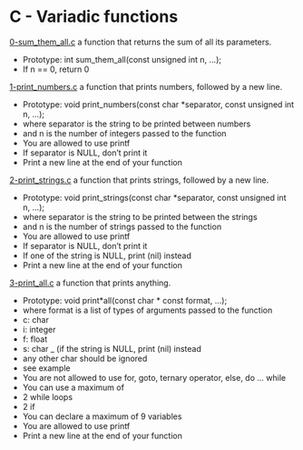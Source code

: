 # C - Variadic functions

[0-sum_them_all.c](./0-sum_them_all.c)
a function that returns the sum of all its parameters.

- Prototype: int sum_them_all(const unsigned int n, ...);
- If n == 0, return 0

[1-print_numbers.c](./1-print_numbers.c)
a function that prints numbers, followed by a new line.

- Prototype: void print_numbers(const char \*separator, const unsigned int n, ...);
- where separator is the string to be printed between numbers
- and n is the number of integers passed to the function
- You are allowed to use printf
- If separator is NULL, don’t print it
- Print a new line at the end of your function

[2-print_strings.c](./2-print_strings.c)
a function that prints strings, followed by a new line.

- Prototype: void print_strings(const char \*separator, const unsigned int n, ...);
- where separator is the string to be printed between the strings
- and n is the number of strings passed to the function
- You are allowed to use printf
- If separator is NULL, don’t print it
- If one of the string is NULL, print (nil) instead
- Print a new line at the end of your function

[3-print_all.c](./3-print_all.c)
a function that prints anything.

- Prototype: void print*all(const char * const format, ...);
- where format is a list of types of arguments passed to the function
- c: char
- i: integer
- f: float
- s: char \_ (if the string is NULL, print (nil) instead
- any other char should be ignored
- see example
- You are not allowed to use for, goto, ternary operator, else, do ... while
- You can use a maximum of
- 2 while loops
- 2 if
- You can declare a maximum of 9 variables
- You are allowed to use printf
- Print a new line at the end of your function
